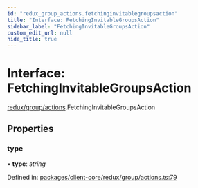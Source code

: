 ```yaml
---
id: "redux_group_actions.fetchinginvitablegroupsaction"
title: "Interface: FetchingInvitableGroupsAction"
sidebar_label: "FetchingInvitableGroupsAction"
custom_edit_url: null
hide_title: true
---
```


# Interface: FetchingInvitableGroupsAction

[redux/group/actions](../modules/redux_group_actions.md).FetchingInvitableGroupsAction

## Properties

### type

• **type**: *string*

Defined in: [packages/client-core/redux/group/actions.ts:79](https://github.com/xr3ngine/xr3ngine/blob/66a84a950/packages/client-core/redux/group/actions.ts#L79)
